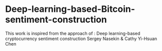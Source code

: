 # Deep-learning-based-Bitcoin-sentiment-construction
This work is inspired from the approach of : Deep learning-based cryptocurrency sentiment construction Sergey Nasekin &amp; Cathy Yi-Hsuan Chen
